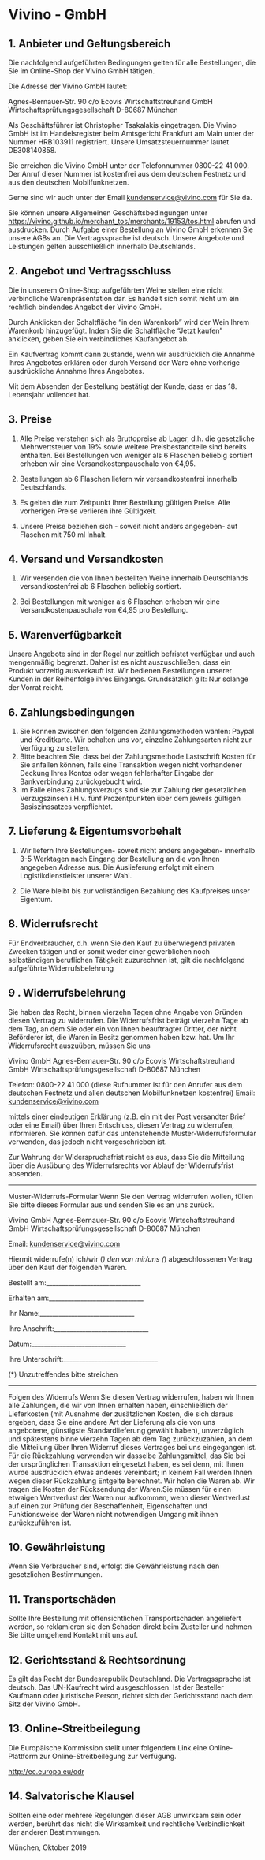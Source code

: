 # Vivino - GmbH

## 1. Anbieter und Geltungsbereich

Die nachfolgend aufgeführten Bedingungen gelten für alle Bestellungen, die Sie im Online-Shop der Vivino GmbH tätigen.

Die Adresse der Vivino GmbH lautet:

Agnes-Bernauer-Str. 90
c/o Ecovis Wirtschaftstreuhand GmbH Wirtschaftsprüfungsgesellschaft
D-80687 München

Als Geschäftsführer ist Christopher Tsakalakis eingetragen. Die Vivino GmbH ist im Handelsregister beim Amtsgericht Frankfurt am Main unter der Nummer HRB103911 registriert. Unsere Umsatzsteuernummer lautet DE308140858.

Sie erreichen die Vivino GmbH unter der Telefonnummer 0800-22 41 000. Der Anruf dieser Nummer ist kostenfrei aus dem deutschen Festnetz und aus den deutschen Mobilfunknetzen.

Gerne sind wir auch unter der Email kundenservice@vivino.com für Sie da.

 

Sie können unsere Allgemeinen Geschäftsbedingungen unter https://vivino.github.io/merchant_tos/merchants/19153/tos.html abrufen und ausdrucken.
Durch Aufgabe einer Bestellung an Vivino GmbH erkennen Sie unsere AGBs an. Die Vertragssprache ist deutsch. Unsere Angebote und Leistungen gelten ausschließlich innerhalb Deutschlands. 

## 2. Angebot und Vertragsschluss

Die in unserem Online-Shop aufgeführten Weine stellen eine nicht verbindliche Warenpräsentation dar. Es handelt sich somit nicht um ein rechtlich bindendes Angebot der Vivino GmbH.

Durch Anklicken der Schaltfläche “in den Warenkorb” wird der Wein Ihrem Warenkorb hinzugefügt. Indem Sie die Schaltfläche “Jetzt kaufen” anklicken, geben Sie ein verbindliches Kaufangebot ab.

Ein Kaufvertrag kommt dann zustande, wenn wir ausdrücklich die Annahme Ihres Angebotes erklären oder durch Versand der Ware ohne vorherige ausdrückliche Annahme Ihres Angebotes.

Mit dem Absenden der Bestellung bestätigt der Kunde, dass er das 18. Lebensjahr vollendet hat.

## 3. Preise

1. Alle Preise verstehen sich als Bruttopreise ab Lager, d.h. die gesetzliche Mehrwertsteuer von 19% sowie weitere Preisbestandteile sind bereits enthalten. Bei Bestellungen von weniger als 6 Flaschen beliebig sortiert erheben wir eine Versandkostenpauschale von €4,95.

2. Bestellungen ab 6 Flaschen liefern wir versandkostenfrei innerhalb Deutschlands.

3. Es gelten die zum Zeitpunkt Ihrer Bestellung gültigen Preise. Alle vorherigen Preise verlieren ihre Gültigkeit.

4. Unsere Preise beziehen sich - soweit nicht anders angegeben- auf Flaschen mit 750 ml Inhalt.

## 4. Versand und Versandkosten

1. Wir versenden die von Ihnen bestellten Weine innerhalb Deutschlands versandkostenfrei ab 6 Flaschen beliebig sortiert.

2. Bei Bestellungen mit weniger als 6 Flaschen erheben wir eine Versandkostenpauschale von €4,95 pro Bestellung.

## 5. Warenverfügbarkeit
Unsere Angebote sind in der Regel nur zeitlich befristet verfügbar und auch mengenmäßig begrenzt. Daher ist es nicht auszuschließen, dass ein Produkt vorzeitig ausverkauft ist. Wir bedienen Bestellungen unserer Kunden in der Reihenfolge ihres Eingangs. Grundsätzlich gilt: Nur solange der Vorrat reicht.

## 6. Zahlungsbedingungen
1. Sie können zwischen den folgenden Zahlungsmethoden wählen: Paypal und Kreditkarte. Wir behalten uns vor, einzelne Zahlungsarten nicht zur Verfügung zu stellen.
2. Bitte beachten Sie, dass bei der Zahlungsmethode Lastschrift Kosten für Sie anfallen können, falls eine Transaktion wegen nicht vorhandener Deckung Ihres Kontos oder wegen fehlerhafter Eingabe der Bankverbindung zurückgebucht wird.
3. Im Falle eines Zahlungsverzugs sind sie zur Zahlung der gesetzlichen Verzugszinsen i.H.v. fünf Prozentpunkten über dem jeweils gültigen Basiszinssatzes verpflichtet.

## 7. Lieferung & Eigentumsvorbehalt

1. Wir liefern Ihre Bestellungen- soweit nicht anders angegeben- innerhalb 3-5 Werktagen nach Eingang der Bestellung an die von Ihnen angegeben Adresse aus. Die Auslieferung erfolgt mit einem Logistikdienstleister unserer Wahl.

2. Die Ware bleibt bis zur vollständigen Bezahlung des Kaufpreises unser Eigentum.

## 8. Widerrufsrecht
Für Endverbraucher, d.h. wenn Sie den Kauf zu überwiegend privaten Zwecken tätigen und er somit weder einer gewerblichen noch selbständigen beruflichen Tätigkeit zuzurechnen ist, gilt die nachfolgend aufgeführte Widerrufsbelehrung

## 9 . Widerrufsbelehrung
Sie haben das Recht, binnen vierzehn Tagen ohne Angabe von Gründen diesen Vertrag zu widerrufen.
Die Widerrufsfrist beträgt vierzehn Tage ab dem Tag, an dem Sie oder ein von Ihnen beauftragter Dritter, der nicht Beförderer ist, die Waren in Besitz genommen haben bzw. hat.
Um Ihr Widerrufsrecht auszuüben, müssen Sie uns 

Vivino GmbH
Agnes-Bernauer-Str. 90
c/o Ecovis Wirtschaftstreuhand GmbH Wirtschaftsprüfungsgesellschaft
D-80687 München


Telefon: 0800-22 41 000 (diese Rufnummer ist für den Anrufer aus dem deutschen Festnetz und allen deutschen Mobilfunknetzen kostenfrei)
Email: kundenservice@vivino.com

mittels einer eindeutigen Erklärung (z.B. ein mit der Post versandter Brief oder eine Email) über Ihren Entschluss, diesen Vertrag zu widerrufen, informieren. Sie können dafür das untenstehende Muster-Widerrufsformular verwenden, das jedoch nicht vorgeschrieben ist.

Zur Wahrung der Widerspruchsfrist reicht es aus, dass Sie die Mitteilung über die Ausübung des Widerrufsrechts vor Ablauf der Widerrufsfrist absenden.

--------------------------------------------------------------------------------------------------------------------------

Muster-Widerrufs-Formular
Wenn Sie den Vertrag widerrufen wollen, füllen Sie bitte dieses Formular aus und senden Sie es an uns zurück.


Vivino GmbH
Agnes-Bernauer-Str. 90
c/o Ecovis Wirtschaftstreuhand GmbH Wirtschaftsprüfungsgesellschaft
D-80687 München

Email: kundenservice@vivino.com


Hiermit widerrufe(n) ich/wir (*) den von mir/uns (*) abgeschlossenen Vertrag über den Kauf der folgenden Waren.


Bestellt am:______________________________

Erhalten am:______________________________

Ihr Name:______________________________

Ihre Anschrift:______________________________

Datum:______________________________

Ihre Unterschrift:______________________________


(*) Unzutreffendes bitte streichen

--------------------------------------------------------------------------------------------------------------------------

Folgen des Widerrufs
Wenn Sie diesen Vertrag widerrufen, haben wir Ihnen alle Zahlungen, die wir von Ihnen erhalten haben, einschließlich der Lieferkosten (mit Ausnahme der zusätzlichen Kosten, die sich daraus ergeben, dass Sie eine andere Art der Lieferung als die von uns angebotene, günstigste Standardlieferung gewählt haben), unverzüglich und spätestens binne vierzehn Tagen ab dem Tag zurückzuzahlen, an dem die Mitteilung über Ihren Widerruf dieses Vertrages bei uns eingegangen ist. Für die Rückzahlung verwenden wir dasselbe Zahlungsmittel, das Sie bei der ursprünglichen Transaktion eingesetzt haben, es sei denn, mit Ihnen wurde ausdrücklich etwas anderes vereinbart; in keinem Fall werden Ihnen wegen dieser Rückzahlung Entgelte berechnet. Wir holen die Waren ab. Wir tragen die Kosten der Rücksendung der Waren.Sie müssen für einen etwaigen Wertverlust der Waren nur aufkommen, wenn dieser Wertverlust auf einen zur Prüfung der Beschaffenheit, Eigenschaften und Funktionsweise der Waren nicht notwendigen Umgang mit ihnen zurückzuführen ist.

## 10. Gewährleistung
Wenn Sie Verbraucher sind, erfolgt die Gewährleistung nach den gesetzlichen Bestimmungen.

## 11. Transportschäden
Sollte Ihre Bestellung mit offensichtlichen Transportschäden angeliefert werden, so reklamieren sie den Schaden direkt beim Zusteller und nehmen Sie bitte umgehend Kontakt mit uns auf.

## 12. Gerichtsstand & Rechtsordnung
Es gilt das Recht der Bundesrepublik Deutschland. Die Vertragssprache ist deutsch. Das UN-Kaufrecht wird ausgeschlossen.
Ist der Besteller Kaufmann oder juristische Person, richtet sich der Gerichtsstand nach dem Sitz der Vivino GmbH.

## 13. Online-Streitbeilegung
Die Europäische Kommission stellt unter folgendem Link eine Online-Plattform zur Online-Streitbeilegung zur Verfügung.

 http://ec.europa.eu/odr
 
 ## 14. Salvatorische Klausel
 
Sollten eine oder mehrere Regelungen dieser AGB unwirksam sein oder werden, berührt das nicht die Wirksamkeit und rechtliche Verbindlichkeit der anderen Bestimmungen.




München, Oktober 2019
 

